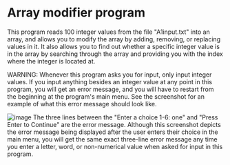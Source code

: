 # Array modifier program

This program reads 100 integer values from the file "A1input.txt" into an array, and allows you to modify the array by adding, removing, or replacing values in it. It also allows you to find out whether a specific integer value is in the array by searching through the array and providing you with the index where the integer is located at.

WARNING: Whenever this program asks you for input, only input integer values. If you input anything besides an integer value at any point in this program, you will get an error message, and you will have to restart from the beginning at the program's main menu. See the screenshot for an example of what this error message should look like.

![image](https://github.com/user-attachments/assets/943a4474-e842-4c95-be80-2d39ae01bee7)
The three lines between the "Enter a choice 1-6: one" and "Press Enter to Continue" are the error message. Although this screenshot depicts the error message being displayed after the user enters their choice in the main menu, you will get the same exact three-line error message any time you enter a letter, word, or non-numerical value when asked for input in this program.



